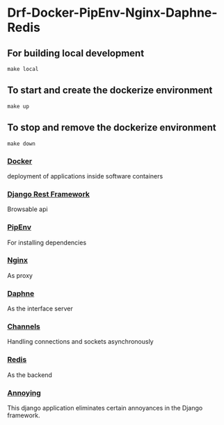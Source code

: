 # Drf-Docker-PipEnv-Nginx-Daphne-Redis

## For building local development
`make local`

## To start and create the dockerize environment
`make up`

## To stop and remove the dockerize environment
`make down`

### [Docker](https://docs.docker.com/compose/) <br />
deployment of applications inside software containers

### [Django Rest Framework](https://www.django-rest-framework.org/) <br />
Browsable api

### [PipEnv](https://pipenv.readthedocs.io/) <br /> 
For installing dependencies

### [Nginx](https://docs.nginx.com/nginx/admin-guide/web-server/reverse-proxy/) <br /> 
As proxy

### [Daphne](https://github.com/django/daphne) <br /> 
As the interface server

### [Channels](https://channels.readthedocs.io/en/latest/)
Handling connections and sockets asynchronously

### [Redis](http://docs.celeryproject.org/en/latest/getting-started/brokers/redis.html) <br /> 
As the backend

### [Annoying](https://github.com/skorokithakis/django-annoying) <br />
This django application eliminates certain annoyances in the Django framework.
